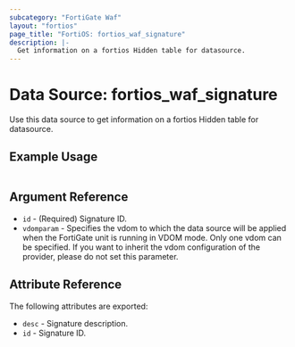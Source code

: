 ```yaml
---
subcategory: "FortiGate Waf"
layout: "fortios"
page_title: "FortiOS: fortios_waf_signature"
description: |-
  Get information on a fortios Hidden table for datasource.
---
```


# Data Source: fortios_waf_signature
Use this data source to get information on a fortios Hidden table for datasource.


## Example Usage

```hcl

```

## Argument Reference

* `id` - (Required) Signature ID.
* `vdomparam` - Specifies the vdom to which the data source will be applied when the FortiGate unit is running in VDOM mode. Only one vdom can be specified. If you want to inherit the vdom configuration of the provider, please do not set this parameter.

## Attribute Reference

The following attributes are exported:

* `desc` - Signature description.
* `id` - Signature ID.
